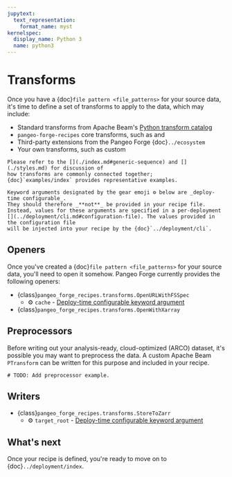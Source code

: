 ```yaml
---
jupytext:
  text_representation:
    format_name: myst
kernelspec:
  display_name: Python 3
  name: python3
---
```


# Transforms

Once you have a {doc}`file pattern <file_patterns>` for your source data, it's time to define
a set of transforms to apply to the data, which may include:

  - Standard transforms from Apache Beam's
    [Python transform catalog](https://beam.apache.org/documentation/transforms/python/overview/)
  - `pangeo-forge-recipes` core transforms, such as [](#openers) and [](#writers)
  - Third-party extensions from the Pangeo Forge {doc}`../ecosystem`
  - Your own transforms, such as custom [](#preprocessors)

```{hint}
Please refer to the [](./index.md#generic-sequence) and [](./styles.md) for discussion of
how transforms are commonly connected together;
{doc}`examples/index` provides representative examples.
```

<div id=configurable-kwargs></div>

```{admonition} ⚙️ Deploy-time configurable keyword arguments
Keyword arguments designated by the gear emoji ⚙️ below are _deploy-time configurable_.
They should therefore _**not**_ be provided in your recipe file.
Instead, values for these arguments are specified in a per-deployment
[](../deployment/cli.md#configuration-file). The values provided in the configuration file
will be injected into your recipe by the {doc}`../deployment/cli`.
```

## Openers

Once you've created a {doc}`file pattern <file_patterns>` for your source data,
you'll need to open it somehow. Pangeo Forge currently provides the following openers:

- {class}`pangeo_forge_recipes.transforms.OpenURLWithFSSpec`
    - ⚙️ `cache` - <a href="#configurable-kwargs">Deploy-time configurable keyword argument</a>
- {class}`pangeo_forge_recipes.transforms.OpenWithXarray`

## Preprocessors

Before writing out your analysis-ready, cloud-optimized (ARCO) dataset, it's possible
you may want to preprocess the data. A custom Apache Beam `PTransform` can be written
for this purpose and included in your recipe.

```{code-cell}
# TODO: Add preprocessor example.
```

## Writers

- {class}`pangeo_forge_recipes.transforms.StoreToZarr`
    - ⚙️ `target_root` - <a href="#configurable-kwargs">Deploy-time configurable keyword argument</a>

## What's next

Once your recipe is defined, you're ready to move on to {doc}`../deployment/index`.
